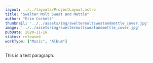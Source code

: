 ```yaml
---
layout: ../../layouts/ProjectLayout.astro
title: "Swelter Molt Sweat and Mettle"
author: "Erin Corbett"
thumbnail: '../../assets/img/sweltermoltsweatandmettle_cover.jpg'
image: '../../assets/img/sweltermoltsweatandmettle_cover.jpg'
pubDate: 2020-11-16
status: released
workType: ["Music", "Album"]
---
```


This is a test paragraph.